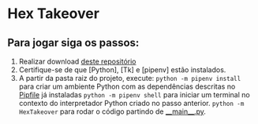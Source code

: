# Hex Takeover

## Para jogar siga os passos:

1. Realizar download [deste repositório](https://github.com/Xilbram/HexTakeover)
1. Certifique-se de que [Python], [Tk] e [pipenv] estão instalados.
1.  A partir da pasta raiz do projeto, execute:
`python -m pipenv install` para criar um ambiente Python com as dependências descritas no [Pipfile](./Pipfile) já instaladas
`python -m pipenv shell` para iniciar um terminal no contexto do interpretador Python criado no passo anterior. 
`python -m HexTakeover` para rodar o código partindo de [\_\_main\_\_.py](./project_name/__main__.py). 
